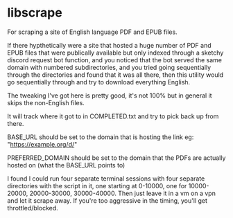 # libscrape
For scraping a site of English language PDF and EPUB files.

If there hypthetically were a site that hosted a huge number of PDF and EPUB files that were publically available but only indexed through a sketchy discord request bot function, and you noticed that the bot served the same domain with numbered subdirectories, and you tried going sequentially through the directories and found that it was all there, then this utility would go sequentially through and try to download everything English.

The tweaking I've got here is pretty good, it's not 100% but in general it skips the non-English files. 

It will track where it got to in COMPLETED.txt and try to pick back up from there. 

BASE_URL should be set to the domain that is hosting the link eg: "https://example.org/d/" 

PREFERRED_DOMAIN should be set to the domain that the PDFs are actually hosted on (what the BASE_URL points to)

I found I could run four separate terminal sessions with four separate directories with the script in it, one starting at 0-10000, one for 10000-20000, 20000-30000, 30000-40000. Then just leave it in a vm on a vpn and let it scrape away.  If you're too aggressive in the timing, you'll get throttled/blocked.
